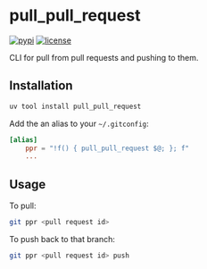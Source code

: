 # pull_pull_request

[![pypi](https://img.shields.io/pypi/v/pull_pull_request.svg)](https://pypi.python.org/pypi/pull_pull_request)
[![license](https://img.shields.io/github/license/samuelcolvin/pull_pull_request.svg)](https://github.com/samuelcolvin/pull_pull_request/blob/main/LICENSE)

CLI for pull from pull requests and pushing to them.

## Installation

```bash
uv tool install pull_pull_request
```

Add the an alias to your `~/.gitconfig`:

```toml
[alias]
    ppr = "!f() { pull_pull_request $@; }; f"
    ...
```

## Usage

To pull:

```bash
git ppr <pull request id>
```

To push back to that branch:

```bash
git ppr <pull request id> push
```
